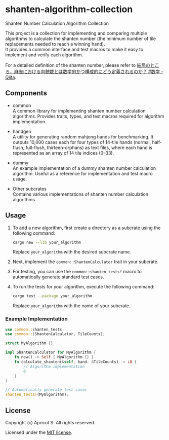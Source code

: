 # shanten-algorithm-collection

Shanten Number Calculation Algorithm Collection

This project is a collection for implementing and comparing multiple algorithms to calculate the shanten number (the minimum number of tile replacements needed to reach a winning hand).  
It provides a common interface and test macros to make it easy to implement and verify each algorithm.

For a detailed definition of the shanten number, please refer to [結局のところ，麻雀における向聴数とは数学的かつ構成的にどう定義されるのか？ #数学 - Qiita](https://qiita.com/Cryolite/items/40908d0bce2bac310717).

## Components

- common  
  A common library for implementing shanten number calculation algorithms.
  Provides traits, types, and test macros required for algorithm implementation.

- handgen  
  A utility for generating random mahjong hands for benchmarking.
  It outputs 10,000 cases each for four types of 14-tile hands (normal, half-flush, full-flush, thirteen-orphans) as text files, where each hand is represented as an array of 14 tile indices (0–33).

- dummy  
  An example implementation of a dummy shanten number calculation algorithm.
  Useful as a reference for implementation and test macro usage.

- Other subcrates  
  Contains various implementations of shanten number calculation algorithms.

## Usage

1. To add a new algorithm, first create a directory as a subcrate using the following command:

    ```sh
    cargo new --lib your_algorithm
    ```

   Replace `your_algorithm` with the desired subcrate name.

2. Next, implement the `common::ShantenCalculator` trait in your subcrate.
3. For testing, you can use the `common::shanten_tests!` macro to automatically generate standard test cases.
4. To run the tests for your algorithm, execute the following command:

    ```sh
    cargo test --package your_algorithm
    ```

   Replace `your_algorithm` with the name of your subcrate.

### Example Implementation

```rust
use common::shanten_tests;
use common::{ShantenCalculator, TileCounts};

struct MyAlgorithm {}

impl ShantenCalculator for MyAlgorithm {
    fn new() -> Self { MyAlgorithm {} }
    fn calculate_shanten(&self, hand: &TileCounts) -> i8 {
        // Algorithm implementation
        0
    }
}

// Automatically generate test cases
shanten_tests!(MyAlgorithm);
```

## License

Copyright (c) Apricot S. All rights reserved.

Licensed under the [MIT license](LICENSE).
